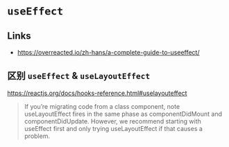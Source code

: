 # `useEffect`

## Links

- https://overreacted.io/zh-hans/a-complete-guide-to-useeffect/

## 区别 `useEffect` & `useLayoutEffect`

https://reactjs.org/docs/hooks-reference.html#uselayouteffect

> If you’re migrating code from a class component, note
> useLayoutEffect fires in the same phase as componentDidMount and componentDidUpdate.
> However, we recommend starting with useEffect first and only trying useLayoutEffect if that causes a problem.

